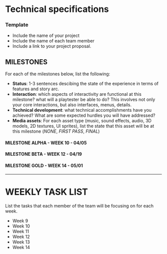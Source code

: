 # Technical specifications

### Template


- Include the name of your project
- Include the name of each team member
- Include a link to your project proposal.


## MILESTONES

For each of the milestones below, list the following:
- **Status**: 1-3 sentences descibing the state of the experience in terms of features and story arc.
- **Interaction**: which aspects of interactivity are functional at this milestone? what will a playtester be able to do? This involves not only your core interactions, but also interfaces, menus, details.
- **Technical development**: what technical accomplishments have you achieved? What are some expected hurdles you will have addressed?
- **Media assets**: For each asset type (music, sound effects, audio, 3D models, 2D textures, UI sprites), list the state that this asset will be at this milestone (*NONE*, *FIRST PASS*, *FINAL*)

#### MILESTONE ALPHA - WEEK 10 - 04/05

#### MILESTONE BETA - WEEK 12 - 04/19

#### MILESTONE GOLD - WEEK 14 - 05/01

---

# WEEKLY TASK LIST

List the tasks that each member of the team will be focusing on for each week.
- Week 9
- Week 10
- Week 11
- Week 12
- Week 13
- Week 14
